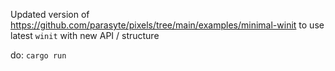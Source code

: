 Updated version of https://github.com/parasyte/pixels/tree/main/examples/minimal-winit to use latest `winit` with new API / structure

do: `cargo run`
